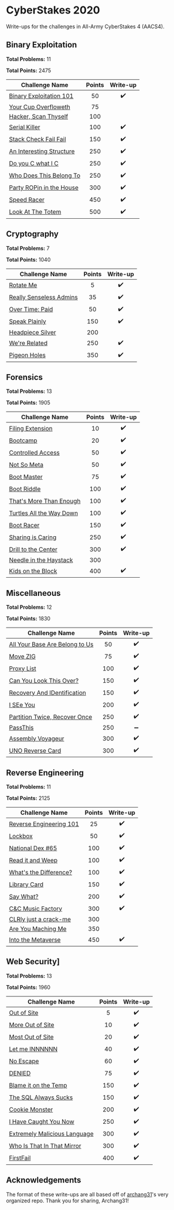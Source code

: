 # CyberStakes 2020

Write-ups for the challenges in All-Army CyberStakes 4 (AACS4).

## Binary Exploitation

**Total Problems:** 11

**Total Points:** 2475

| Challenge Name               | Points  | Write-up |
| -----------------------------|:-------:|:--------:|
| [Binary Exploitation 101](./BinaryExploitation/BinaryExploitation101) | 50 | ✔️ |
| [Your Cup Overfloweth](./BinaryExploitation/YourCupOverfloweth) | 75 |  |
| [Hacker, Scan Thyself](./BinaryExploitation/HackerScanThyself) | 100 |  |
| [Serial Killer](./BinaryExploitation/SerialKiller) | 100 | ✔️ |
| [Stack Check Fail Fail](./BinaryExploitation/StackCheckFailFail) | 150 | ✔️ |
| [An Interesting Structure](./BinaryExploitation/AnInterestingStructure) | 250 | ✔️ |
| [Do you C what I C](./BinaryExploitation/DoYouCWhatIC) | 250 | ✔️ |
| [Who Does This Belong To](./BinaryExploitation/WhoDoesThisBelongTo) | 250 | ✔️ |
| [Party ROPin in the House](./BinaryExploitation/PartyROPinInTheHouse) | 300 | ✔️|
| [Speed Racer](./BinaryExploitation/SpeedRacer) | 450 | ✔️ |
| [Look At The Totem](./BinaryExploitation/LookAtTheTotem) | 500 | ✔️ |

## Cryptography

**Total Problems:** 7

**Total Points:** 1040

| Challenge Name               | Points  | Write-up |
| -----------------------------|:-------:|:--------:|
| [Rotate Me](./Cryptography/RotateMe) | 5 | ✔️ |
| [Really Senseless Admins](./Cryptography/ReallySenselessAdmins) | 35 | ✔️ |
| [Over Time: Paid](./Cryptography/OverTimePaid) | 50 | ✔️ |
| [Speak Plainly](./Cryptography/SpeakPlainly) | 150 | ✔️ |
| [Headpiece Silver](./Cryptography/HeadpieceSilver) | 200 | |
| [We're Related](./Cryptography/WereRelated) | 250 | ✔️ |
| [Pigeon Holes](./Cryptography/PigeonHoles) | 350 | ✔️ |

## Forensics

**Total Problems:** 13

**Total Points:** 1905

| Challenge Name               | Points  | Write-up |
| -----------------------------|:-------:|:--------:|
| [Filing Extension](./Forensics/FilingExtension) | 10 | ✔️ |
| [Bootcamp](./Forensics/Bootcamp) | 20 | ✔️ |
| [Controlled Access](./Forensics/ControlledAccess) | 50 | ✔️ |
| [Not So Meta](./Forensics/NotSoMeta) | 50 | ✔️ |
| [Boot Master](./Forensics/BootMaster) | 75 | ✔️ |
| [Boot Riddle](./Forensics/BootRiddle) | 100 | ✔️ |
| [That's More Than Enough](./Forensics/ThatsMoreThanEnough) | 100 | ✔️ |
| [Turtles All the Way Down](./Forensics/TurtlesAllTheWayDown) | 100 | ✔️ |
| [Boot Racer](./Forensics/BootRacer) | 150 | ✔️ |
| [Sharing is Caring](./Forensics/SharingIsCaring) | 250 | ✔️ |
| [Drill to the Center](./Forensics/DrillToTheCenter) | 300 | ✔️ |
| [Needle in the Haystack](./Forensics/NeedleInTheHaystack) | 300 | |
| [Kids on the Block](./Forensics/KidsOnTheBlock) | 400 | ✔️ |

## Miscellaneous

**Total Problems:** 12

**Total Points:** 1830

| Challenge Name               | Points  | Write-up |
| -----------------------------|:-------:|:--------:|
| [All Your Base Are Belong to Us](./Miscellaneous/AllYourBase) | 50 | ✔️ |
| [Move ZIG](./Miscellaneous/MoveZIG) | 75 | ✔️ |
| [Proxy List](./Miscellaneous/ProxyList) | 100 | ✔️ |
| [Can You Look This Over?](./Miscellaneous/CanYouLookThisOver) | 150 | ✔️ |
| [Recovery And IDentification](./Miscellaneous/RecoveryAndIDentification) | 150 | ✔️ |
| [I SEe You](./Miscellaneous/ISEeYou) | 200 | ✔️ |
| [Partition Twice, Recover Once](./Miscellaneous/PartitionTwiceRecoverOnce) | 250 | ✔️ |
| [PassThis](./Miscellaneous/PassThis) | 250 | ➖ |
| [Assembly Voyageur](./Miscellaneous/AssemblyVoyageur) | 300 | ✔️ |
| [UNO Reverse Card](./Miscellaneous/UNOReverseCard) | 300 | ✔️ |

## Reverse Engineering

**Total Problems:** 11

**Total Points:** 2125

| Challenge Name               | Points  | Write-up |
| -----------------------------|:-------:|:--------:|
| [Reverse Engineering 101](./ReverseEngineering/ReverseEngineering101) | 25 | ✔️ |
| [Lockbox](./ReverseEngineering/Lockbox) | 50 | ✔️ |
| [National Dex #65](./ReverseEngineering/NationalDex65) | 100 | ✔️ |
| [Read it and Weep](./ReverseEngineering/ReadItAndWeep) | 100 | ✔️ |
| [What's the Difference?](./ReverseEngineering/WhatsTheDifference) | 100 | ✔️ |
| [Library Card](./ReverseEngineering/LibraryCard) | 150 | ✔️ |
| [Say What?](./ReverseEngineering/SayWhat) | 200 | ✔️ |
| [C&C Music Factory](./ReverseEngineering/CandCMusicFactory) | 300 | ✔️ |
| [CLRly just a crack-me](./ReverseEngineering/CLRlyJustACrackMe) | 300 | |
| [Are You Maching Me](./ReverseEngineering/AreYouMachingMe) | 350 | |
| [Into the Metaverse](./ReverseEngineering/IntoTheMetaverse) | 450 | ✔️ |

## Web Security]

**Total Problems:** 13

**Total Points:** 1960

| Challenge Name               | Points  | Write-up |
| -----------------------------|:-------:|:--------:|
| [Out of Site](./WebSecurity/OutOfSite) | 5 | ✔️ |
| [More Out of Site](./WebSecurity/MoreOutOfSite) | 10 | ✔️ |
| [Most Out of Site](./WebSecurity/MostOutOfSite) | 20 | ✔️ |
| [Let me INNNNNN](./WebSecurity/LetMeInnnnnn) | 40 | ✔️ |
| [No Escape](./WebSecurity/NoEscape) | 60 | ✔️ |
| [DENIED](./WebSecurity/DENIED) | 75 | ✔️ |
| [Blame it on the Temp](./WebSecurity/BlameItOnTheTemp) | 150 | ✔️|
| [The SQL Always Sucks](./WebSecurity/TheSQLAlwaysSucks) | 150 | ✔️ |
| [Cookie Monster](./WebSecurity/CookieMonster) | 200 | ✔️ |
| [I Have Caught You Now](./WebSecurity/IHaveCaughtYouNow) | 250 | ✔️ |
| [Extremely Malicious Language](./WebSecurity/ExtremelyMaliciousLanguage) | 300 | ✔️ |
| [Who Is That In That Mirror](./WebSecurity/WhoIsThatInThatMirror) | 300 | ✔️ |
| [FirstFail](./WebSecurity/FirstFail) | 400 | ✔️ |

## Acknowledgements

The format of these write-ups are all based off of [archang31](https://github.com/archang31/aacs4-writeups/)'s very organized repo. Thank you for sharing, Archang31!